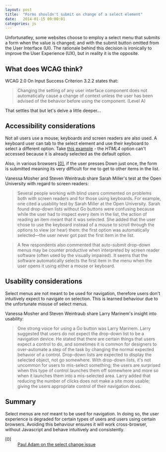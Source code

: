 ```yaml
---
layout: post
title:  "Forms shouldn't submit on change of a select element"
date:   2014-01-15 09:00:01
categories: js
---
```


Unfortunatley, some websites choose to employ a select menu that submits a form when the value is changed; and with the submit button omitted from the User Interface (UI). The rationale behind this decision is ironically to improve the User Experience (UX), but in reality it is the opposite. 

## What does WCAG think?

WCAG 2.0 On Input Success Criterion 3.2.2 states that:

> Changing the setting of any user interface component does not automatically cause a change of context unless the user has been advised of the behavior before using the component. (Level A)

That settles that but let's delve a little deeper...

## Accessibility considerations

Not all users use a mouse; keyboards and screen readers are also used. A keyboard user can tab to the select element and use their keyboard to select a different option. Take [this example](http://html.cita.illinois.edu/script/onchange/onchange-example.php) - the *HTML4* option can't accessed because it is already selected as the default option.

Also, in various browsers [[0]](#ref0), if the user presses Down just once, the form is submitted meaning its very difficult for me to get to other items in the list.

Vanessa Mosher and Steven Weintraub share Sarah Miller's test at the Open University with regard to screen readers:

 >Several people working with blind users commented on problems both with screen readers and for those using keyboards. For example, one cited a usability test by Sarah Miller at the Open University. Sarah found drop-down lists without Go buttons were confusing because while the user had to inspect every item in the list, the action of reading an item meant that it was selected. She added that the user chose to use the keyboard instead of a mouse to scroll through the options to view (or hear) them: the first option was automatically selected—the user never got past the first item in the list.

> A few respondents also commented that auto-submit drop-down menus may be counter productive when interpreted by screen reader software (often used by the visually impaired). It seems that the software automatically selects the first item in the menu when the user opens it using either a mouse or keyboard.

## Usability considerations

Select menus are not meant to be used for navigation, therefore users don't intuitively expect to navigate on selection. This is learned behaviour due to the unfortunate misuse of select menus.

Vanessa Mosher and Steven Weintraub share Larry Marinem's insight into usability:

 > One strong voice for using a Go button was Larry Marinem. Larry suggested that users do not expect the drop-down list to be a navigation device. He stated that there are certain things that users expect a control to do, and sometimes it is common for designers to over-automate a step of the task by changing the normal expected behavior of a control. Drop-down lists are expected to display the selected object, not go somewhere. With drop-down lists, it's not uncommon for users to mis-select something; the users are surprised when this type of control launches them off somewhere and more so when it launches them into a mis-selected area. Larry added that reducing the number of clicks does not make a site more usable; giving the users appropriate control of their navigation does.

## Summary

Select menus are *not* meant to be used for navigation. In doing so, the user experience is degraded for certain types of users and users using certain browsers. Avoiding this behaviour ensures it will work cross-browser, without Javascript and behave intuitively and consistently.

<dl>
	<dt class="citation" id="ref0">[0]</dt>
	<dd><a href="http://pauljadam.com/blog/javascript/onchange-event-on-a-select-inputjump-menu-accessibility-problems/">Paul Adam on the select change issue</a></dd>
</dl>